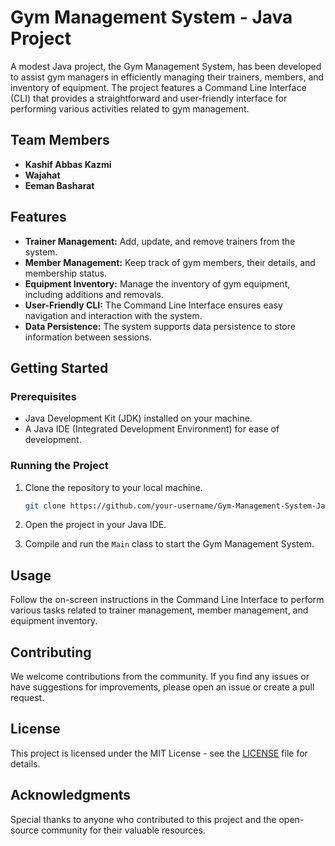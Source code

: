 # Gym Management System - Java Project

A modest Java project, the Gym Management System, has been developed to assist gym managers in efficiently managing their trainers, members, and inventory of equipment. The project features a Command Line Interface (CLI) that provides a straightforward and user-friendly interface for performing various activities related to gym management.

## Team Members

- **Kashif Abbas Kazmi**
- **Wajahat**
- **Eeman Basharat**

## Features

- **Trainer Management:** Add, update, and remove trainers from the system.
- **Member Management:** Keep track of gym members, their details, and membership status.
- **Equipment Inventory:** Manage the inventory of gym equipment, including additions and removals.
- **User-Friendly CLI:** The Command Line Interface ensures easy navigation and interaction with the system.
- **Data Persistence:** The system supports data persistence to store information between sessions.

## Getting Started

### Prerequisites

- Java Development Kit (JDK) installed on your machine.
- A Java IDE (Integrated Development Environment) for ease of development.

### Running the Project

1. Clone the repository to your local machine.

    ```bash
    git clone https://github.com/your-username/Gym-Management-System-Java-Project.git
    ```

2. Open the project in your Java IDE.

3. Compile and run the `Main` class to start the Gym Management System.

## Usage

Follow the on-screen instructions in the Command Line Interface to perform various tasks related to trainer management, member management, and equipment inventory.

## Contributing

We welcome contributions from the community. If you find any issues or have suggestions for improvements, please open an issue or create a pull request.

## License

This project is licensed under the MIT License - see the [LICENSE](LICENSE) file for details.

## Acknowledgments

Special thanks to anyone who contributed to this project and the open-source community for their valuable resources.

